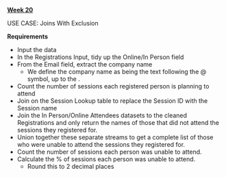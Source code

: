 [**Week 20**](https://preppindata.blogspot.com/2022/05/2022-week-20-tc22-session-attendance.html)

USE CASE: Joins With Exclusion

**Requirements**

- Input the data
- In the Registrations Input, tidy up the Online/In Person field 
- From the Email field, extract the company name
    - We define the company name as being the text following the @ symbol, up to the .
- Count the number of sessions each registered person is planning to attend
- Join on the Session Lookup table to replace the Session ID with the Session name
- Join the In Person/Online Attendees datasets to the cleaned Registrations and only return the
 names of those that did not attend the sessions they registered for.
- Union together these separate streams to get a complete list of those
 who were unable to attend the sessions they registered for.
- Count the number of sessions each person was unable to attend.
- Calculate the % of sessions each person was unable to attend.
    - Round this to 2 decimal places